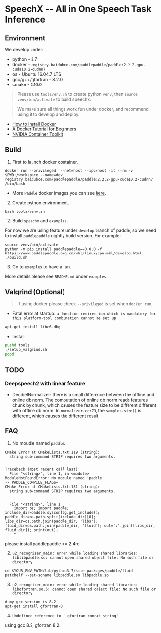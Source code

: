 # SpeechX -- All in One Speech Task Inference 

## Environment

We develop under:
* python - 3.7
* docker - `registry.baidubce.com/paddlepaddle/paddle:2.2.2-gpu-cuda10.2-cudnn7`
* os - Ubuntu 16.04.7 LTS
* gcc/g++/gfortran - 8.2.0
* cmake - 3.16.0

> Please use `tools/env.sh` to create python `venv`, then `source venv/bin/activate` to build speechx.

> We make sure all things work fun under docker, and recommend using it to develop and deploy.

* [How to Install Docker](https://docs.docker.com/engine/install/)
* [A Docker Tutorial for Beginners](https://docker-curriculum.com/)
* [NVIDIA Container Toolkit](https://docs.nvidia.com/datacenter/cloud-native/container-toolkit/overview.html)

## Build

1. First to launch docker container.

```
docker run --privileged  --net=host --ipc=host -it --rm -v $PWD:/workspace --name=dev registry.baidubce.com/paddlepaddle/paddle:2.2.2-gpu-cuda10.2-cudnn7 /bin/bash
```

* More `Paddle` docker images you can see [here](https://www.paddlepaddle.org.cn/install/quick?docurl=/documentation/docs/zh/install/docker/linux-docker.html).

2. Create python environment.

```
bash tools/venv.sh
```

2. Build `speechx` and `examples`.

For now we are using feature under `develop` branch of paddle, so we need to install `paddlepaddle` nightly build version.
For example: 
```
source venv/bin/activate
python -m pip install paddlepaddle==0.0.0 -f https://www.paddlepaddle.org.cn/whl/linux/cpu-mkl/develop.html
./build.sh
```


3. Go to `examples` to have a fun.

More details please see `README.md` under `examples`.


## Valgrind (Optional)

> If using docker please check `--privileged` is set when `docker run`.

* Fatal error at startup: `a function redirection which is mandatory for this platform-tool combination cannot be set up`
```bash
apt-get install libc6-dbg
```

* Install

```bash
pushd tools
./setup_valgrind.sh
popd
```

## TODO

### Deepspeech2 with linear feature
* DecibelNormalizer: there is a small difference between the offline and online db norm. The computation of online db norm reads features chunk by chunk, which causes the feature size to be different different with offline db norm. In `normalizer.cc:73`, the `samples.size()` is different, which causes the different result.

## FAQ

1. No moudle named `paddle`. 

```
CMake Error at CMakeLists.txt:119 (string):
  string sub-command STRIP requires two arguments.


Traceback (most recent call last):
  File "<string>", line 1, in <module>
ModuleNotFoundError: No module named 'paddle'
-- PADDLE_COMPILE_FLAGS=
CMake Error at CMakeLists.txt:131 (string):
  string sub-command STRIP requires two arguments.


  File "<string>", line 1
    import os; import paddle; include_dir=paddle.sysconfig.get_include(); paddle_dir=os.path.split(include_dir)[0]; libs_dir=os.path.join(paddle_dir, 'libs'); fluid_dir=os.path.join(paddle_dir, 'fluid'); out=':'.join([libs_dir, fluid_dir]); print(out);     
    ^
```

please install paddlepaddle >= 2.4rc

2. `u2_recognizer_main: error while loading shared libraries: liblibpaddle.so: cannot open shared object file: No such file or directory`


```
cd $YOUR_ENV_PATH/lib/python3.7/site-packages/paddle/fluid
patchelf --set-soname libpaddle.so libpaddle.so
```

3. `u2_recognizer_main: error while loading shared libraries: libgfortran.so.5: cannot open shared object file: No such file or directory`

```
# my gcc version is 8.2
apt-get install gfortran-8
```

4. `Undefined reference to '_gfortran_concat_string'`

using gcc 8.2, gfortran 8.2.
